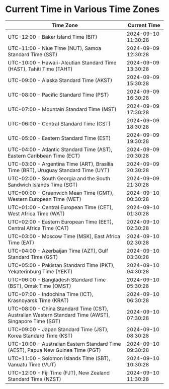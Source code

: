 # Current Time in Various Time Zones

| Time Zone | Current Time |
|-----------|--------------|
| UTC-12:00 - Baker Island Time (BIT) | 2024-09-10 11:30:28 |
| UTC-11:00 - Niue Time (NUT), Samoa Standard Time (SST) | 2024-09-09 12:30:28 |
| UTC-10:00 - Hawaii-Aleutian Standard Time (HAST), Tahiti Time (TAHT) | 2024-09-09 13:30:28 |
| UTC-09:00 - Alaska Standard Time (AKST) | 2024-09-09 15:30:28 |
| UTC-08:00 - Pacific Standard Time (PST) | 2024-09-09 16:30:28 |
| UTC-07:00 - Mountain Standard Time (MST) | 2024-09-09 17:30:28 |
| UTC-06:00 - Central Standard Time (CST) | 2024-09-09 18:30:28 |
| UTC-05:00 - Eastern Standard Time (EST) | 2024-09-09 19:30:28 |
| UTC-04:00 - Atlantic Standard Time (AST), Eastern Caribbean Time (ECT) | 2024-09-09 20:30:28 |
| UTC-03:00 - Argentina Time (ART), Brasília Time (BRT), Uruguay Standard Time (UYT) | 2024-09-09 20:30:28 |
| UTC-02:00 - South Georgia and the South Sandwich Islands Time (SGT) | 2024-09-09 21:30:28 |
| UTC±00:00 - Greenwich Mean Time (GMT), Western European Time (WET) | 2024-09-10 00:30:28 |
| UTC+01:00 - Central European Time (CET), West Africa Time (WAT) | 2024-09-10 01:30:28 |
| UTC+02:00 - Eastern European Time (EET), Central Africa Time (CAT) | 2024-09-10 02:30:28 |
| UTC+03:00 - Moscow Time (MSK), East Africa Time (EAT) | 2024-09-10 02:30:28 |
| UTC+04:00 - Azerbaijan Time (AZT), Gulf Standard Time (GST) | 2024-09-10 03:30:28 |
| UTC+05:00 - Pakistan Standard Time (PKT), Yekaterinburg Time (YEKT) | 2024-09-10 04:30:28 |
| UTC+06:00 - Bangladesh Standard Time (BST), Omsk Time (OMST) | 2024-09-10 05:30:28 |
| UTC+07:00 - Indochina Time (ICT), Krasnoyarsk Time (KRAT) | 2024-09-10 06:30:28 |
| UTC+08:00 - China Standard Time (CST), Australian Western Standard Time (AWST), Singapore Time (SGT) | 2024-09-10 07:30:28 |
| UTC+09:00 - Japan Standard Time (JST), Korea Standard Time (KST) | 2024-09-10 08:30:28 |
| UTC+10:00 - Australian Eastern Standard Time (AEST), Papua New Guinea Time (PGT) | 2024-09-10 09:30:28 |
| UTC+11:00 - Solomon Islands Time (SBT), Vanuatu Time (VUT) | 2024-09-10 10:30:28 |
| UTC+12:00 - Fiji Time (FJT), New Zealand Standard Time (NZST) | 2024-09-10 11:30:28 |
